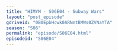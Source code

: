 ```yaml
---
title: "HIMYM - S06E04 - Subway Wars"
layout: "post_episode"
gdriveid: "0B0EpbHcwk0ARNmtBMWs0ZVNaYTA"
season: "S06"
permalink: "episode/S06E04.html"
episodeid: "S06E04"
---
```

